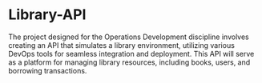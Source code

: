 # Library-API
 The project designed for the Operations Development discipline involves creating an API that simulates a library environment, utilizing various DevOps tools for seamless integration and deployment. This API will serve as a platform for managing library resources, including books, users, and borrowing transactions.
